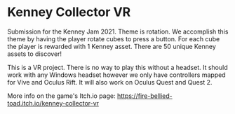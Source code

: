 # Kenney Collector VR

Submission for the Kenney Jam 2021. Theme is rotation. We accomplish this theme by having the player rotate cubes to press a button. For each cube the player is rewarded with 1 Kenney asset. There are 50 unique Kenney assets to discover!

This is a VR project. There is no way to play this without a headset. It should work with any Windows headset however we only have controllers mapped for Vive and Oculus Rift. It will also work on Oculus Quest and Quest 2.

More info on the game's Itch.io page: https://fire-bellied-toad.itch.io/kenney-collector-vr